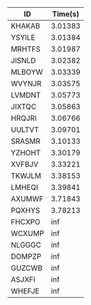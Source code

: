 |ID|Time(s)|
|-|-|
|KHAKAB|3.01383|
|YSYILE|3.01384|
|MRHTFS|3.01987|
|JISNLD|3.02382|
|MLBOYW|3.03339|
|WVYNJR|3.03575|
|LVMDNT|3.05773|
|JIXTQC|3.05863|
|HRQJRI|3.06766|
|UULTVT|3.09701|
|SRASMR|3.10133|
|YZHOHT|3.30179|
|XVFBJV|3.33221|
|TKWJLM|3.38153|
|LMHEQI|3.39841|
|AXUMWF|3.71843|
|PQXHYS|3.78213|
|FHCXPO|inf|
|WCXUMP|inf|
|NLGGGC|inf|
|DOMPZP|inf|
|GUZCWB|inf|
|ASJXFI|inf|
|WHEFJE|inf|
